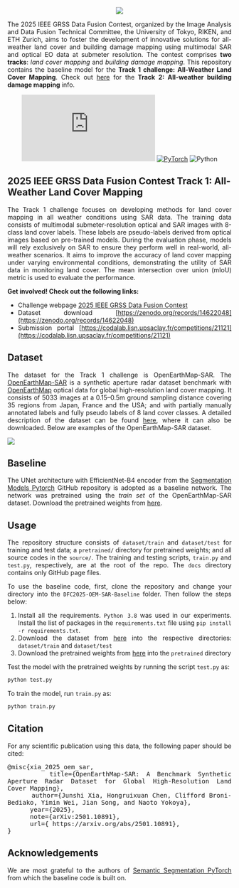 <div align="center">

<p><img src="docs/DFC2025_Logo.jpg"></p>
</div>

<div align="justify">
<p>The 2025 IEEE GRSS Data Fusion Contest, organized by the Image Analysis and Data Fusion Technical Committee, the University of Tokyo, RIKEN, and ETH Zurich, aims to foster the development of innovative solutions for all-weather land cover and building damage mapping using multimodal SAR and optical EO data at submeter resolution. The contest comprises <b>two tracks</b>: <em>land cover mapping</em> and <em>building damage mapping</em>.
This repository contains the baseline model for the <b>Track 1 challenge: All-Weather Land Cover Mapping</b>. Check out <a href="https://github.com/ChenHongruixuan/BRIGHT">here</a> for the<b> Track 2: All-weather building damage mapping</b> info.</p>
</div>
  
  
<div align="center">
	
[![GitHub license](https://badgen.net/github/license/Naereen/Strapdown.js)](https://github.com/Naereen/StrapDown.js/blob/master/LICENSE)
<a href="https://pytorch.org/get-started/locally/"><img alt="PyTorch" src="https://img.shields.io/badge/PyTorch-ee4c2c?logo=pytorch&logoColor=white"></a>
![Python](https://img.shields.io/badge/python-3.8+-blue.svg)
</div>

## 2025 IEEE GRSS Data Fusion Contest Track 1: All-Weather Land Cover Mapping
<div align="justify">
<p>
The Track 1 challenge focuses on developing methods for land cover mapping in all weather conditions using SAR data. The training data consists of multimodal submeter-resolution optical and SAR images with 8-class land cover labels. These labels are pseudo-labels derived from optical images based on pre-trained models. During the evaluation phase, models will rely exclusively on SAR to ensure they perform well in real-world, all-weather scenarios. It aims to improve the accuracy of land cover mapping under varying environmental conditions, demonstrating the utility of SAR data in monitoring land cover. The mean intersection over union (mIoU) metric is used to evaluate the performance. 
</p> 
<p>

**Get involved! Check out the following links:** </br>
- Challenge webpage [2025 IEEE GRSS Data Fusion Contest](https://www.grss-ieee.org/technical-committees/image-analysis-and-data-fusion/?tab=data-fusion-contest)
- Dataset download [https://zenodo.org/records/14622048](https://zenodo.org/records/14622048) 
- Submission portal [https://codalab.lisn.upsaclay.fr/competitions/21121](https://codalab.lisn.upsaclay.fr/competitions/21121)
</p>
</div>

## Dataset
<div align="justify">

The dataset for the Track 1 challenge is OpenEarthMap-SAR. The [OpenEarthMap-SAR](https://zenodo.org/records/14622048) is a synthetic aperture radar dataset benchmark with [OpenEarthMap](https://open-earth-map.org/) optical data for global high-resolution land cover mapping. It consists of 5033 images at a 0.15–0.5m ground sampling distance covering 35 regions from Japan, France and the USA; and with partially manually annotated labels and fully pseudo labels of 8 land cover classes. A detailed description of the dataset can be found [here](https://zenodo.org/records/14622048), where it can also be downloaded. Below are examples of the OpenEarthMap-SAR dataset.

<p><img src="docs/DFC25_T1-min.png"></p>
</div>

## Baseline
<div align="justify">

The UNet architecture with EfficientNet-B4 encoder from the [Segmentation Models Pytorch](https://github.com/qubvel/segmentation_models.pytorch?tab=readme-ov-file) GitHub repository is adopted as a baseline network.
The network was pretrained using the *train set* of the OpenEarthMap-SAR dataset. Download the pretrained weights from [here](https://drive.google.com/file/d/1Myd8b2KVFRuYVPyjB6EAv70OsNmjtgB9/view?usp=sharing).

## Usage
<div align="justify">

The repository structure consists of `dataset/train` and `dataset/test` for training and test data; a `pretrained/` directory for pretrained weights; and all source codes in the `source/`. The training and testing scripts, `train.py` and `test.py`, respectively, are at the root of the repo. The `docs` directory contains only GitHub page files.

To use the baseline code, first, clone the repository and change your directory into the `DFC2025-OEM-SAR-Baseline` folder. Then follow the steps below:</br>
1. Install all the requirements. `Python 3.8` was used in our experiments. Install the list of packages in the `requirements.txt` file using `pip install -r requirements.txt`.
2. Download the dataset from [here](https://zenodo.org/records/14622048) into the respective directories: `dataset/train` and `dataset/test`
3. Download the pretrained weights from [here](https://drive.google.com/file/d/1Myd8b2KVFRuYVPyjB6EAv70OsNmjtgB9/view?usp=sharing) into the `pretrained` directory

Test the model with the pretrained weights by running the script `test.py` as:
```bash
python test.py
```
To train the model, run `train.py` as:
```bash
python train.py
```
</div>

## Citation
<div align="justify">
For any scientific publication using this data, the following paper should be cited:
<pre style="white-space: pre-wrap; white-space: -moz-pre-wrap; white-space: -pre-wrap; white-space: -o-pre-wrap; word-wrap: break-word;">
@misc{xia_2025_oem_sar,
      title={OpenEarthMap-SAR: A Benchmark Synthetic Aperture Radar Dataset for Global High-Resolution Land Cover Mapping}, 
      author={Junshi Xia, Hongruixuan Chen, Clifford Broni-Bediako, Yimin Wei, Jian Song, and Naoto Yokoya},
      year={2025},
      note={arXiv:2501.10891},
      url={ https://arxiv.org/abs/2501.10891}, 
}
</pre>
</div>

## Acknowledgements
<div align="justify">

We are most grateful to the authors of [Semantic Segmentation PyTorch](https://github.com/qubvel/segmentation_models.pytorch?tab=readme-ov-file) from which the baseline code is built on.
</div>
